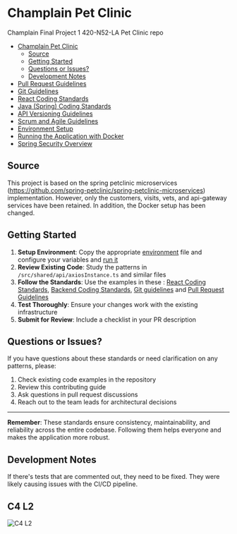 # Champlain Pet Clinic

Champlain Final Project 1 420-N52-LA Pet Clinic repo

* [Champlain Pet Clinic](#champlain-pet-clinic)
  * [Source](#source)
  * [Getting Started](#getting-started)
  * [Questions or Issues?](#questions-or-issues)
  * [Development Notes](#development-notes)
* [Pull Request Guidelines](docs/pull-requests.md)
* [Git Guidelines](docs/git-tips.md)
* [React Coding Standards](docs/react-coding-standards.md)
* [Java (Spring) Coding Standards](docs/java-coding-standards.md)
* [API Versioning Guidelines](docs/api-versioning.md)
* [Scrum and Agile Guidelines](docs/scrum-agile.md)
* [Environment Setup](docs/environment.md)
* [Running the Application with Docker](docs/running-project.md)
* [Spring Security Overview](docs/Spring%20Security.md)


## Source
This project is based on the spring petclinic microservices (https://github.com/spring-petclinic/spring-petclinic-microservices) implementation.
However, only the customers, visits, vets, and api-gateway services have been retained. In addition, the 
Docker setup has been changed.

## Getting Started

1. **Setup Environment**: Copy the appropriate [environment](docs/environment.md) file and configure your variables and [run it](docs/running-project.md)
2. **Review Existing Code**: Study the patterns in `/src/shared/api/axiosInstance.ts` and similar files
3. **Follow the Standards**: Use the examples in these : [React Coding Standards](docs/react-coding-standards.md), [Backend Coding Standards](docs/java-coding-standards.md), [Git guidelines](docs/git-tips.md) and [Pull Request Guidelines](docs/pull-requests.md)
4. **Test Thoroughly**: Ensure your changes work with the existing infrastructure
5. **Submit for Review**: Include a checklist in your PR description

## Questions or Issues?

If you have questions about these standards or need clarification on any patterns, please:

1. Check existing code examples in the repository
2. Review this contributing guide
3. Ask questions in pull request discussions
4. Reach out to the team leads for architectural decisions

---

**Remember**: These standards ensure consistency, maintainability, and reliability across the entire codebase. Following them helps everyone and makes the application more robust.


## Development Notes
If there's tests that are commented out, they need to be fixed. They were likely causing issues with the CI/CD pipeline.

## C4 L2
![C4 L2](http://www.plantuml.com/plantuml/proxy?cache=no&src=https://raw.githubusercontent.com/cgerard321/champlain_petclinic/main/docs/diagrams/C4/champlain-pet-clinic-ms_C4_L2_container_diagram.puml&fmt=svg)
